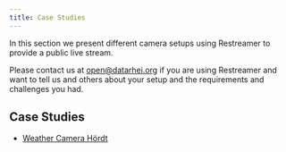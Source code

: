 ```yaml
---
title: Case Studies
---
```


In this section we present different camera setups using Restreamer to provide a public live stream.

Please contact us at <a href="mailto:open@datarhei.org?subject=Restreamer+Case+Study">open@datarhei.org</a> if you
are using Restreamer and want to tell us and others about your setup and the requirements and challenges you had.

## Case Studies

- [Weather Camera Hördt](case-studies/hoerdt.html)